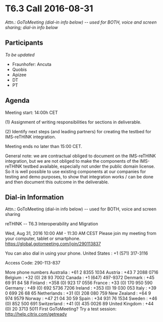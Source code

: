 # T6.3 Call  2016-08-31

*Attn.: GoToMeeting (dial-in info below) -- used for BOTH, voice and screen sharing; dial-in info below*

## Participants
*To be updated*
  * Fraunhofer:  Ancuta
  * Quobis
  * Apizee
  * DT
  * PT

## Agenda 

Meeting start: 14:00h CET

(1) Assignment of writing responsibilities for sections in deliverable.

(2) Identify next steps (and leading partners) for creating the testbed for IMS-reTHINK 
	integration.

Meeting ends no later than 15:00 CET.


General note:  we are contractual obliged to document on the IMS-reTHINK integration,
but we are not obliged to make the components of the IMS-reTHINK testbed available,
especially not under the public domain license.  So it is well possible to use existing
components at our companies for testing and demo purposes, to show that integration
works / can be done and then document this outcome in the deliverable.

## Dial-in Information

Attn.: GoToMeeting (dial-in info below) -- used for BOTH, voice and screen sharing

reTHINK -- T6.3 Interoperability and Migration

Wed, Aug 31, 2016 10:00 AM - 11:30 AM CEST
Please join my meeting from your computer, tablet or smartphone.
https://global.gotomeeting.com/join/290113837


You can also dial in using your phone.
United States : +1 (571) 317-3116

Access Code: 290-113-837

More phone numbers
Australia : +61 2 8355 1034
Austria : +43 7 2088 0716
Belgium : +32 (0) 28 93 7002
Canada : +1 (647) 497-9372
Denmark : +45 69 91 84 58
Finland : +358 (0) 923 17 0556
France : +33 (0) 170 950 590
Germany : +49 (0) 692 5736 7206
Ireland : +353 (0) 19 030 053
Italy : +39 0 699 26 68 65
Netherlands : +31 (0) 208 080 759
New Zealand : +64 9 974 9579
Norway : +47 21 04 30 59
Spain : +34 931 76 1534
Sweden : +46 (0) 852 500 691
Switzerland : +41 (0) 435 0026 89
United Kingdom : +44 (0) 20 3713 5011
First GoToMeeting? Try a test session: http://help.citrix.com/getready



